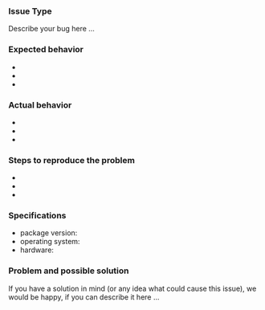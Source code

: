 ### Issue Type

Describe your bug here ...
### Expected behavior

-
-
-

### Actual behavior

-
-
-

### Steps to reproduce the problem

-
-
-

### Specifications

- package version:
- operating system:
- hardware:

### Problem and possible solution

If you have a solution in mind (or any idea what could cause this issue), we would be happy, if you can describe it here ...
